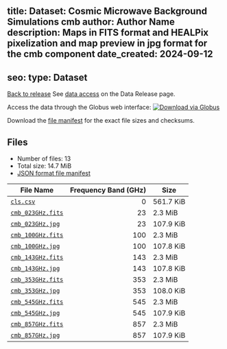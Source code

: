 title: Dataset: Cosmic Microwave Background Simulations cmb
author: Author Name
description: Maps in FITS format and HEALPix pixelization and map preview in jpg format for the cmb component
date_created: 2024-09-12
---
seo:
  type: Dataset
---

[Back to release](./index.html#datasets)
See [data access](./index.html#data-access) on the Data Release page.

Access the data through the Globus web interface: [![Download via Globus](images/globus-logo.png)](https://app.globus.org/file-manager?origin_id=18ed636e-0389-44c3-b533-cb3901dfc60f&origin_path=%2F/myfolder5/%2Fcmb%2F)

Download the [file manifest](https://g-1926f5.c2d0f8.bd7c.data.globus.org//myfolder5//cmb/manifest.json) for the exact file sizes and checksums.

## Files

- Number of files: 13
- Total size: 14.7 MiB
- [JSON format file manifest](https://g-1926f5.c2d0f8.bd7c.data.globus.org//myfolder5//cmb/manifest.json)

|                                     File Name                                     | Frequency Band (GHz) |   Size    |
| --------------------------------------------------------------------------------- | -------------------: | --------- |
| [`cls.csv`](https://g-1926f5.c2d0f8.bd7c.data.globus.org/cls.csv)                 |                    0 | 561.7 KiB |
| [`cmb_023GHz.fits`](https://g-1926f5.c2d0f8.bd7c.data.globus.org/cmb_023GHz.fits) |                   23 | 2.3 MiB   |
| [`cmb_023GHz.jpg`](https://g-1926f5.c2d0f8.bd7c.data.globus.org/cmb_023GHz.jpg)   |                   23 | 107.9 KiB |
| [`cmb_100GHz.fits`](https://g-1926f5.c2d0f8.bd7c.data.globus.org/cmb_100GHz.fits) |                  100 | 2.3 MiB   |
| [`cmb_100GHz.jpg`](https://g-1926f5.c2d0f8.bd7c.data.globus.org/cmb_100GHz.jpg)   |                  100 | 107.8 KiB |
| [`cmb_143GHz.fits`](https://g-1926f5.c2d0f8.bd7c.data.globus.org/cmb_143GHz.fits) |                  143 | 2.3 MiB   |
| [`cmb_143GHz.jpg`](https://g-1926f5.c2d0f8.bd7c.data.globus.org/cmb_143GHz.jpg)   |                  143 | 107.8 KiB |
| [`cmb_353GHz.fits`](https://g-1926f5.c2d0f8.bd7c.data.globus.org/cmb_353GHz.fits) |                  353 | 2.3 MiB   |
| [`cmb_353GHz.jpg`](https://g-1926f5.c2d0f8.bd7c.data.globus.org/cmb_353GHz.jpg)   |                  353 | 108.0 KiB |
| [`cmb_545GHz.fits`](https://g-1926f5.c2d0f8.bd7c.data.globus.org/cmb_545GHz.fits) |                  545 | 2.3 MiB   |
| [`cmb_545GHz.jpg`](https://g-1926f5.c2d0f8.bd7c.data.globus.org/cmb_545GHz.jpg)   |                  545 | 107.9 KiB |
| [`cmb_857GHz.fits`](https://g-1926f5.c2d0f8.bd7c.data.globus.org/cmb_857GHz.fits) |                  857 | 2.3 MiB   |
| [`cmb_857GHz.jpg`](https://g-1926f5.c2d0f8.bd7c.data.globus.org/cmb_857GHz.jpg)   |                  857 | 107.9 KiB |
